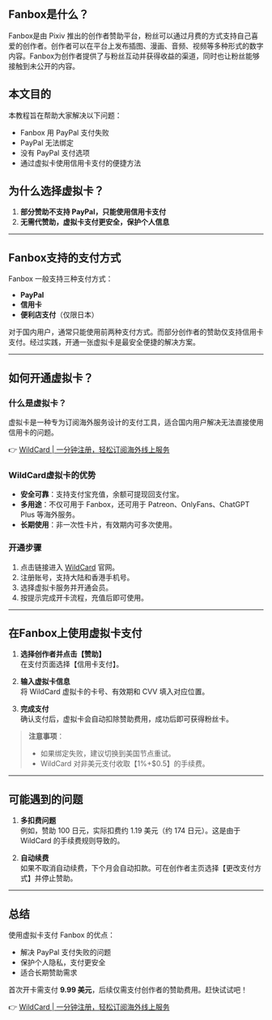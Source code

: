 ## Fanbox是什么？

Fanbox是由 Pixiv 推出的创作者赞助平台，粉丝可以通过月费的方式支持自己喜爱的创作者。创作者可以在平台上发布插图、漫画、音频、视频等多种形式的数字内容。Fanbox为创作者提供了与粉丝互动并获得收益的渠道，同时也让粉丝能够接触到未公开的内容。

## 本文目的

本教程旨在帮助大家解决以下问题：
- Fanbox 用 PayPal 支付失败
- PayPal 无法绑定
- 没有 PayPal 支付选项
- 通过虚拟卡使用信用卡支付的便捷方法

## 为什么选择虚拟卡？

1. **部分赞助不支持 PayPal，只能使用信用卡支付**  
2. **无需代赞助，虚拟卡支付更安全，保护个人信息**

---

## Fanbox支持的支付方式

Fanbox 一般支持三种支付方式：
- **PayPal**
- **信用卡**
- **便利店支付**（仅限日本）

对于国内用户，通常只能使用前两种支付方式。而部分创作者的赞助仅支持信用卡支付。经过实践，开通一张虚拟卡是最安全便捷的解决方案。

---

## 如何开通虚拟卡？

### 什么是虚拟卡？

虚拟卡是一种专为订阅海外服务设计的支付工具，适合国内用户解决无法直接使用信用卡的问题。

👉 [WildCard | 一分钟注册，轻松订阅海外线上服务](https://bit.ly/bewildcard)

### WildCard虚拟卡的优势

- **安全可靠**：支持支付宝充值，余额可提现回支付宝。
- **多用途**：不仅可用于 Fanbox，还可用于 Patreon、OnlyFans、ChatGPT Plus 等海外服务。
- **长期使用**：非一次性卡片，有效期内可多次使用。

### 开通步骤

1. 点击链接进入 [WildCard](https://bit.ly/bewildcard) 官网。
2. 注册账号，支持大陆和香港手机号。
3. 选择虚拟卡服务并开通会员。
4. 按提示完成开卡流程，充值后即可使用。

---

## 在Fanbox上使用虚拟卡支付

1. **选择创作者并点击【赞助】**  
   在支付页面选择【信用卡支付】。

2. **输入虚拟卡信息**  
   将 WildCard 虚拟卡的卡号、有效期和 CVV 填入对应位置。

3. **完成支付**  
   确认支付后，虚拟卡会自动扣除赞助费用，成功后即可获得粉丝卡。

> **注意事项**：
> - 如果绑定失败，建议切换到美国节点重试。
> - WildCard 对非美元支付收取【1%+$0.5】的手续费。

---

## 可能遇到的问题

1. **多扣费问题**  
   例如，赞助 100 日元，实际扣费约 1.19 美元（约 174 日元）。这是由于 WildCard 的手续费规则导致的。

2. **自动续费**  
   如果不取消自动续费，下个月会自动扣款。可在创作者主页选择【更改支付方式】并停止赞助。

---

## 总结

使用虚拟卡支付 Fanbox 的优点：
- 解决 PayPal 支付失败的问题
- 保护个人隐私，支付更安全
- 适合长期赞助需求

首次开卡需支付 **9.99 美元**，后续仅需支付创作者的赞助费用。赶快试试吧！

👉 [WildCard | 一分钟注册，轻松订阅海外线上服务](https://bit.ly/bewildcard)